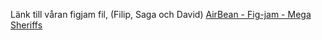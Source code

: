 Länk till våran figjam fil, (Filip, Saga och David)  [AirBean - Fig-jam - Mega Sheriffs](https://www.figma.com/board/UK5CDpugwJjAX6jkhuwnuf/AirBean-%7C-Grupp-ex.-%7C-Mega-Sheriffs?node-id=0-1&node-type=canvas&t=ftLWN8HCgQ8k5UuM-0)
